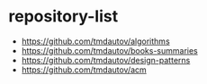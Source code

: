# repository-list

- https://github.com/tmdautov/algorithms
- https://github.com/tmdautov/books-summaries
- https://github.com/tmdautov/design-patterns
- https://github.com/tmdautov/acm
